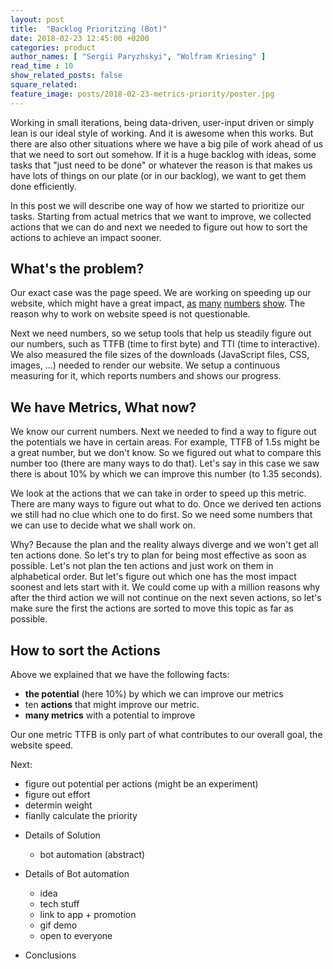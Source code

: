 ```yaml
---
layout: post
title:  "Backlog Prioritzing (Bot)"
date: 2018-02-23 12:45:00 +0200
categories: product
author_names: [ "Sergii Paryzhskyi", "Wolfram Kriesing" ]
read_time : 10
show_related_posts: false
square_related:
feature_image: posts/2018-02-23-metrics-priority/poster.jpg
---
```


Working in small iterations, being data-driven, user-input driven or simply lean is our ideal
style of working. And it is awesome when this works. But there are also other situations where
we have a big pile of work ahead of us that we need to sort out somehow. If it is a huge backlog
with ideas, some tasks that "just need to be done" or whatever the reason is that makes us
have lots of things on our plate (or in our backlog), we want to get them done efficiently.

In this post we will describe one way of how we started to prioritize our tasks.
Starting from actual metrics that we want to improve, we collected actions that we can do
and next we needed to figure out how to sort the actions to achieve an impact sooner.

## What's the problem?

Our exact case was the page speed. We are working on speeding up our website, which might have
a great impact, [as][impact-1] [many][impact-2] [numbers][impact-3] [show][impact-4].
The reason why to work on website speed is not questionable.

Next we need numbers, so we setup tools that help us steadily figure out our numbers, such
as TTFB (time to first byte) and TTI (time to interactive). We also measured the file sizes of the 
downloads (JavaScript files, CSS, images, ...) needed to render our website.
We setup a continuous measuring for it, which reports numbers and shows our progress.

[impact-1]: ??? 
[impact-2]: ???
[impact-3]: ???
[impact-4]: ???

## We have Metrics, What now?

We know our current numbers. Next we needed to find a way to figure out the potentials we have
in certain areas. For example, TTFB of 1.5s might be a great number, but we don't know. So
we figured out what to compare this number too (there are many ways to do that). Let's say in this case
we saw there is about 10% by which we can improve this number (to 1.35 seconds).

We look at the actions that we can take in order to speed up this metric.
There are many ways to figure out what to do. Once we derived ten actions
we still had no clue which one to do first. So we need some numbers that we can use to decide
what we shall work on.

Why? Because the plan and the reality always diverge and we won't get all ten actions done. So let's
try to plan for being most effective as soon as possible. Let's not plan the ten actions
and just work on them in alphabetical order. But let's figure out which one has
the most impact soonest and lets start with it. We could come up with a million
reasons why after the third action we will not continue on the next seven actions, so
let's make sure the first the actions are sorted to move this topic as far as possible.

## How to sort the Actions

Above we explained that we have the following facts:
- **the potential** (here 10%) by which we can improve our metrics
- ten **actions** that might improve our metric.
- **many metrics** with a potential to improve

Our one metric TTFB is only part of what contributes to our overall goal, the website speed.

Next:
- figure out potential per actions (might be an experiment)
- figure out effort
- determin weight
- fianlly calculate the priority

* Details of Solution
  - bot automation (abstract)

* Details of Bot automation
  - idea
  - tech stuff
  - link to app + promotion
  - gif demo
  - open to everyone

* Conclusions